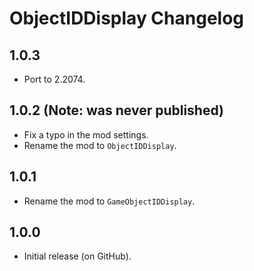 # ObjectIDDisplay Changelog
## 1.0.3
- Port to 2.2074.
## 1.0.2 (Note: was never published)
- Fix a typo in the mod settings.
- Rename the mod to `ObjectIDDisplay`.
## 1.0.1
- Rename the mod to `GameObjectIDDisplay`.
## 1.0.0
- Initial release (on GitHub).